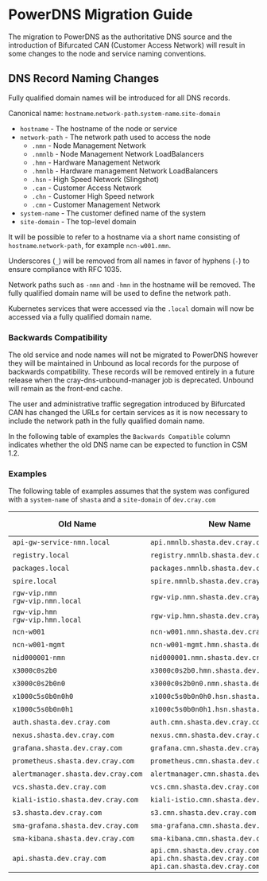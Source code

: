 # PowerDNS Migration Guide

The migration to PowerDNS as the authoritative DNS source and the introduction of Bifurcated CAN (Customer Access Network) will result in some changes to the node and service
naming conventions.

## DNS Record Naming Changes

Fully qualified domain names will be introduced for all DNS records.

Canonical name: `hostname`.`network-path`.`system-name`.`site-domain`

* `hostname` - The hostname of the node or service
* `network-path` - The network path used to access the node
    * `.nmn` - Node Management Network
    * `.nmnlb` - Node Management Network LoadBalancers
    * `.hmn` - Hardware Management Network
    * `.hmnlb` - Hardware management Network LoadBalancers
    * `.hsn` - High Speed Network (Slingshot)
    * `.can` - Customer Access Network
    * `.chn` - Customer High Speed network
    * `.cmn` - Customer Management Network
* `system-name` - The customer defined name of the system
* `site-domain` - The top-level domain

It will be possible to refer to a hostname via a short name consisting of `hostname`.`network-path`, for example `ncn-w001.nmn`.

Underscores (`_`) will be removed from all names in favor of hyphens (`-`) to ensure compliance with RFC 1035.

Network paths such as `-nmn` and `-hmn` in the hostname will be removed. The fully qualified domain name will be used to define the network path.

Kubernetes services that were accessed via the `.local` domain will now be accessed via a fully qualified domain name.

### Backwards Compatibility

The old service and node names will not be migrated to PowerDNS however they will be maintained in Unbound as local records for the purpose of backwards compatibility. These
records will be removed entirely in a future release when the cray-dns-unbound-manager job is deprecated. Unbound will remain as the front-end cache.

The user and administrative traffic segregation introduced by Bifurcated CAN has changed the URLs for certain services as it is now necessary to include the network path in the
fully qualified domain name.

In the following table of examples the `Backwards Compatible` column indicates whether the old DNS name can be expected to function in CSM 1.2.

### Examples

The following table of examples assumes that the system was configured with a `system-name` of `shasta` and a `site-domain` of `dev.cray.com`

| Old Name                             | New Name                                                                                        | Short name            | Backwards Compatible |
|--------------------------------------|-------------------------------------------------------------------------------------------------|-----------------------|:--------------------:|
| `api-gw-service-nmn.local`           | `api.nmnlb.shasta.dev.cray.com`                                                                 | `api.nmnlb`           |         Yes          |
| `registry.local`                     | `registry.nmnlb.shasta.dev.cray.com`                                                            | `registry.nmnlb`      |         Yes          |
| `packages.local`                     | `packages.nmnlb.shasta.dev.cray.com`                                                            | `packages.nmnlb`      |         Yes          |
| `spire.local`                        | `spire.nmnlb.shasta.dev.cray.com`                                                               | `spire.nmnlb`         |         Yes          |
| `rgw-vip.nmn`<br>`rgw-vip.nmn.local` | `rgw-vip.nmn.shasta.dev.cray.com`                                                               | `rgw-vip.nmn`         |         Yes          |
| `rgw-vip.hmn`<br>`rgw-vip.hmn.local` | `rgw-vip.hmn.shasta.dev.cray.com`                                                               | `rgw-vip.hmn`         |         Yes          |
| `ncn-w001`                           | `ncn-w001.nmn.shasta.dev.cray.com`                                                              | `ncn-w001.nmn`        |         Yes          |
| `ncn-w001-mgmt`                      | `ncn-w001-mgmt.hmn.shasta.dev.cray.com`                                                         | `ncn-w001-mgmt.hmn`   |         Yes          |
| `nid000001-nmn`                      | `nid000001.nmn.shasta.dev.cray.com`                                                             | `nid000001.nmn`       |         Yes          |
| `x3000c0s2b0`                        | `x3000c0s2b0.hmn.shasta.dev.cray.com`                                                           | `x3000c0s2b0.hmn`     |         Yes          |
| `x3000c0s2b0n0`                      | `x3000c0s2b0n0.nmn.shasta.dev.cray.com`                                                         | `x3000c0s2b0n0.nmn`   |         Yes          |
| `x1000c5s0b0n0h0`                    | `x1000c5s0b0n0h0.hsn.shasta.dev.cray.com`                                                       | `x1000c5s0b0n0h0.hsn` |         Yes          |
| `x1000c5s0b0n0h1`                    | `x1000c5s0b0n0h1.hsn.shasta.dev.cray.com`                                                       | `x1000c5s0b0n0h1.hsn` |         Yes          |
| `auth.shasta.dev.cray.com`           | `auth.cmn.shasta.dev.cray.com`                                                                  |                       |          No          |
| `nexus.shasta.dev.cray.com`          | `nexus.cmn.shasta.dev.cray.com`                                                                 |                       |          No          |
| `grafana.shasta.dev.cray.com`        | `grafana.cmn.shasta.dev.cray.com`                                                               |                       |          No          |
| `prometheus.shasta.dev.cray.com`     | `prometheus.cmn.shasta.dev.cray.com`                                                            |                       |          No          |
| `alertmanager.shasta.dev.cray.com`   | `alertmanager.cmn.shasta.dev.cray.com`                                                          |                       |          No          |
| `vcs.shasta.dev.cray.com`            | `vcs.cmn.shasta.dev.cray.com`                                                                   |                       |          No          |
| `kiali-istio.shasta.dev.cray.com`    | `kiali-istio.cmn.shasta.dev.cray.com`                                                           |                       |          No          |
| `s3.shasta.dev.cray.com`             | `s3.cmn.shasta.dev.cray.com`                                                                    |                       |          No          |
| `sma-grafana.shasta.dev.cray.com`    | `sma-grafana.cmn.shasta.dev.cray.com`                                                           |                       |          No          |
| `sma-kibana.shasta.dev.cray.com`     | `sma-kibana.cmn.shasta.dev.cray.com`                                                            |                       |          No          |
| `api.shasta.dev.cray.com`            | `api.cmn.shasta.dev.cray.com`<br>`api.chn.shasta.dev.cray.com`<br>`api.can.shasta.dev.cray.com` |                       |          No          |
